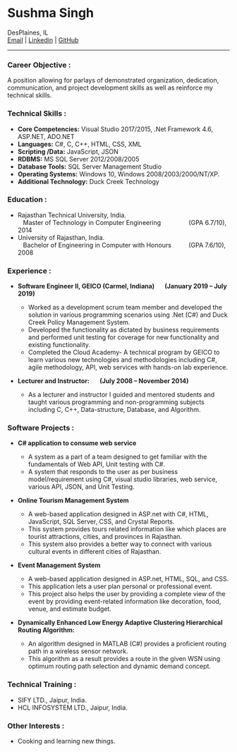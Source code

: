 # **Sushma Singh**
DesPlaines, IL <br>
[Email](mailto:sushma2511@gmail.com) | [Linkedin](https://www.linkedin.com/in/sushma-s-026888132) | [GitHub](https://github.com/Ersushma/CV)
___
### **Career Objective** :
A position allowing for parlays of demonstrated organization, dedication, communication, and project development skills as well as reinforce my technical skills. <br>

### **Technical Skills** :
- **Core Competencies:** Visual Studio 2017/2015, .Net Framework 4.6, ASP.NET, ADO.NET 
- **Languages:**			C#, C, C++, HTML, CSS, XML
- **Scripting /Data:**			JavaScript, JSON
- **RDBMS:**				MS SQL Server 2012/2008/2005 
- **Database Tools:**			SQL Server Management Studio
- **Operating Systems:**		Windows 10, Windows 2008/2003/2000/NT/XP. 
- **Additional Technology:**		Duck Creek Technology   

### **Education** :
- Rajasthan Technical University, India.  
&nbsp;&nbsp; Master of Technology in Computer Engineering  &nbsp;&nbsp;&nbsp;&nbsp;&nbsp;&nbsp;&nbsp;&nbsp;&nbsp;&nbsp;&nbsp;&nbsp;&nbsp;&nbsp; (GPA 6.7/10), 2014
- University of Rajasthan, India.   
&nbsp;&nbsp; Bachelor of Engineering in Computer with Honours  &nbsp;&nbsp;&nbsp;&nbsp;&nbsp;&nbsp;&nbsp;&nbsp; (GPA 7.6/10), 2008  

### **Experience** : 
* **Software Engineer II, GEICO (Carmel, Indiana)	   	  &nbsp;&nbsp;&nbsp;&nbsp;&nbsp; (January 2019 – July 2019)**
  * Worked as a development scrum team member and developed the solution in various programming scenarios using .Net (C#) and Duck Creek Policy Management System.
  * Developed the functionality as dictated by business requirements and performed unit testing for coverage for new functionality and existing functionality.
  * Completed the Cloud Academy- A technical program by GEICO to learn various new technologies and methodologies including C#, agile methodology, API, web services with hands-on lab experience.
  
* **Lecturer and Instructor:  &nbsp;&nbsp;&nbsp;&nbsp;&nbsp; (July 2008 – November 2014)**  
  * As a lecturer and instructor I guided and mentored students and taught various programming and non-programming subjects including C, C++, Data-structure, Database, and Algorithm. 		  

### **Software Projects** : 
* **C# application to consume web service**
  * A system as a part of a team designed to get familiar with the fundamentals of Web API, Unit testing with C#.
  * A system that responds to the user as per business model/requirement using C#, visual studio libraries, web service, various API, JSON, and Unit Testing.

* **Online Tourism Management System**
  * A web-based application designed in ASP.net with C#, HTML, JavaScript, SQL Server, CSS, and Crystal Reports.
  * This system provides tours related information like which places are tourist attractions, cities, and provinces in Rajasthan.
  * This system also provides a better way to connect with various cultural events in different cities of Rajasthan.
  
* **Event Management System**
  * A web-based application designed in ASP.net, HTML, SQL, and CSS.
  * This application lets a user plan personal or professional event.
  * This project also helps the user by providing a complete view of the event by providing event-related information like decoration, food, venue, and estimate budget.  
  
* **Dynamically Enhanced Low Energy Adaptive Clustering Hierarchical Routing Algorithm:**
   * An algorithm designed in MATLAB (C#) provides a proficient routing path in a wireless sensor network.
   * This algorithm as a result provides a route in the given WSN using optimum routing path selection and dynamic demand concept.

### **Technical Training** :
  * SIFY LTD., Jaipur, India.
  * HCL INFOSYSTEM LTD., Jaipur, India.  

 
### **Other Interests** :
  * Cooking and learning new things. 

